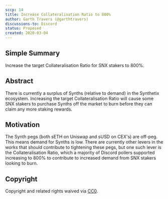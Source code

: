 ```yaml
---
sccp: 14
title: Increase Collateralisation Ratio to 800%
author: Garth Travers (@garthtravers)
discussions-to: Discord
status: Proposed
created: 2020-03-04
---
```


## Simple Summary
<!--"If you can't explain it simply, you don't understand it well enough." Provide a simplified and layman-accessible explanation of the SCCP.-->
Increase the target Collateralisation Ratio for SNX stakers to 800%.

## Abstract
<!--A short (~200 word) description of the variable change proposed.-->
There is currently a surplus of Synths (relative to demand) in the Synthetix ecosystem. Increasing the target Collateralisation Ratio will cause some SNX stakers to purchase Synths off the market to burn before they can claim any more staking rewards. 

## Motivation
<!--The motivation is critical for SCCPs that want to update variables within Synthetix. It should clearly explain why the existing variable is not incentive aligned. SCCP submissions without sufficient motivation may be rejected outright.-->
The Synth pegs (both sETH on Uniswap and sUSD on CEX's) are off-peg. This means demand for Synths is low. There are currently other levers in the works that should contribute to tightening these pegs, but one such lever is the Collateralisation Ratio, which a majority of Discord pollers supported increasing to 800% to contribute to increased demand from SNX stakers looking to burn. 

## Copyright
Copyright and related rights waived via [CC0](https://creativecommons.org/publicdomain/zero/1.0/).
